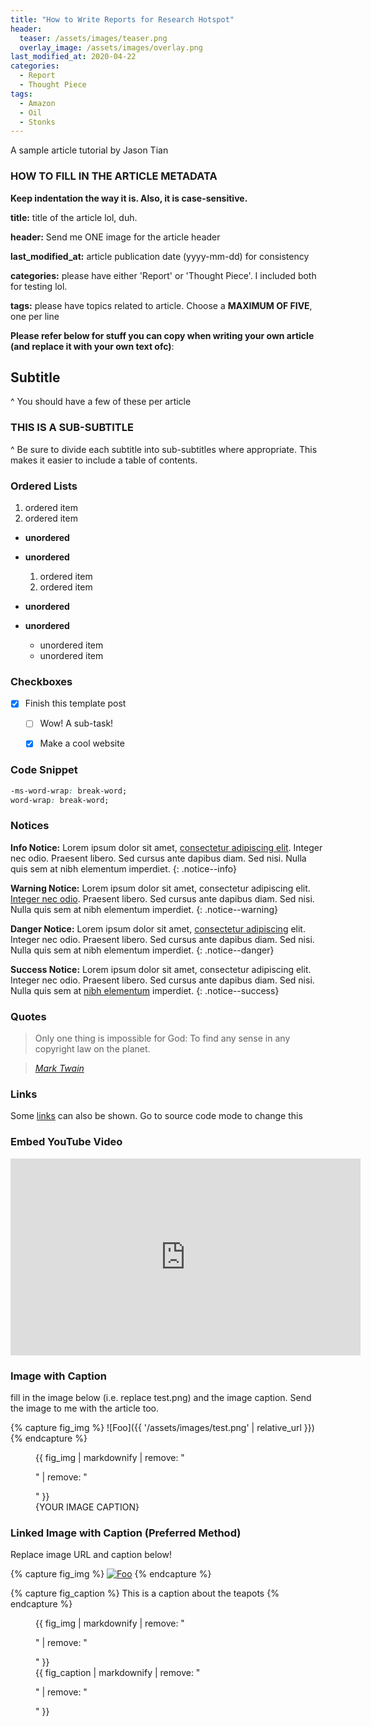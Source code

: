 ```yaml
---
title: "How to Write Reports for Research Hotspot"
header:
  teaser: /assets/images/teaser.png
  overlay_image: /assets/images/overlay.png
last_modified_at: 2020-04-22
categories:
  - Report
  - Thought Piece
tags:
  - Amazon
  - Oil
  - Stonks
---
```


A sample article tutorial by Jason Tian

### HOW TO FILL IN THE ARTICLE METADATA

**Keep indentation the way it is. Also, it is case-sensitive.**

**title:** title of the article lol, duh.

**header:** Send me ONE image for the article header

**last_modified_at:** article publication date (yyyy-mm-dd) for consistency

**categories:** please have either 'Report' or 'Thought Piece'. I included both for testing lol.

**tags:** please have topics related to article. Choose a **MAXIMUM OF FIVE**, one per line



**Please refer below for stuff you can copy when writing your own article (and replace it with your own text ofc)**:



## Subtitle

^ You should have a few of these per article



### THIS IS A SUB-SUBTITLE

^ Be sure to divide each subtitle into sub-subtitles where appropriate. This makes it easier to include a table of contents.

### Ordered Lists

1. ordered item
2. ordered item 
  * **unordered**
  * **unordered** 
    1. ordered item
    2. ordered item

  * **unordered**
  * **unordered** 
    * unordered item
    * unordered item
### Checkboxes

- [x] Finish this template post
  - [ ] Wow! A sub-task!
  - [x] Make a cool website



### Code Snippet

```css
-ms-word-wrap: break-word;
word-wrap: break-word;
```



### Notices

**Info Notice:** Lorem ipsum dolor sit amet, [consectetur adipiscing elit](#). Integer nec odio. Praesent libero. Sed cursus ante dapibus diam. Sed nisi. Nulla quis sem at nibh elementum imperdiet.
{: .notice--info}

**Warning Notice:** Lorem ipsum dolor sit amet, consectetur adipiscing elit. [Integer nec odio](#). Praesent libero. Sed cursus ante dapibus diam. Sed nisi. Nulla quis sem at nibh elementum imperdiet.
{: .notice--warning}

**Danger Notice:** Lorem ipsum dolor sit amet, [consectetur adipiscing](#) elit. Integer nec odio. Praesent libero. Sed cursus ante dapibus diam. Sed nisi. Nulla quis sem at nibh elementum imperdiet.
{: .notice--danger}

**Success Notice:** Lorem ipsum dolor sit amet, consectetur adipiscing elit. Integer nec odio. Praesent libero. Sed cursus ante dapibus diam. Sed nisi. Nulla quis sem at [nibh elementum](#) imperdiet.
{: .notice--success}



### Quotes

> Only one thing is impossible for God: To find any sense in any copyright law on the planet.

> <cite><a href="http://www.brainyquote.com/quotes/quotes/m/marktwain163473.html">Mark Twain</a></cite>



### Links

Some [links](http://www.google.ca) can also be shown. Go to source code mode to change this



### Embed YouTube Video

<iframe width="560" height="315" src="https://www.youtube.com/embed/fMjIG1HYvHM" frameborder="0" allow="accelerometer; autoplay; encrypted-media; gyroscope; picture-in-picture" allowfullscreen></iframe>



### Image with Caption

fill in the image below (i.e. replace test.png) and the image caption. Send the image to me with the article too.

{% capture fig_img %}
![Foo]({{ '/assets/images/test.png' | relative_url }})
{% endcapture %}

<figure>
  {{ fig_img | markdownify | remove: "<p>" | remove: "</p>" }}
  <figcaption>{YOUR IMAGE CAPTION}</figcaption>
</figure>


### Linked Image with Caption (Preferred Method)

Replace image URL and caption below!

{% capture fig_img %}
[![Foo](https://images.unsplash.com/photo-1541943869728-4bd4f450c8f5?ixlib=rb-1.2.1&q=80&fm=jpg&crop=entropy&cs=tinysrgb&w=800&fit=max&ixid=eyJhcHBfaWQiOjF9)](https://unsplash.com/)
{% endcapture %}

{% capture fig_caption %}
This is a caption about the teapots
{% endcapture %}

<figure>
  {{ fig_img | markdownify | remove: "<p>" | remove: "</p>" }}
  <figcaption>{{ fig_caption | markdownify | remove: "<p>" | remove: "</p>" }}</figcaption>
</figure>